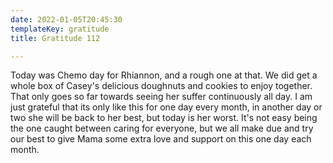 ```yaml
---
date: 2022-01-05T20:45:30
templateKey: gratitude
title: Gratitude 112

---
```


Today was Chemo day for Rhiannon, and a rough one at that.  We did get a
whole box of Casey's delicious doughnuts and cookies to enjoy together.
That only goes so far towards seeing her suffer continuously all day.  I
am just grateful that its only like this for one day every month, in
another day or two she will be back to her best, but today is her worst.
It's not easy being the one caught between caring for everyone, but we
all make due and try our best to give Mama some extra love and support
on this one day each month.
